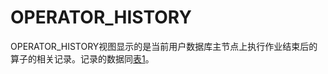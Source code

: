 # OPERATOR\_HISTORY<a name="ZH-CN_TOPIC_0245374843"></a>

OPERATOR\_HISTORY视图显示的是当前用户数据库主节点上执行作业结束后的算子的相关记录。记录的数据同[表1](GS_WLM_OPERATOR_INFO.md#zh-cn_topic_0283136785_zh-cn_topic_0237122263_zh-cn_topic_0111176227_table85181143511)。
